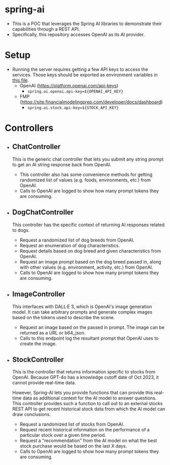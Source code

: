 # spring-ai
* This is a POC that leverages the Spring AI libraries to demonstrate their capabilities through a REST API.
* Specifically, this repository accesses OpenAI as its AI provider. 

# Setup
* Running the server requires getting a few API keys to access the services. Those keys
should be exported as environment variables in [this file](https://github.com/jack-truong/spring-ai/blob/main/src/main/resources/application.properties).
  * OpenAI (https://platform.openai.com/api-keys)
    * `spring.ai.openai.api-key=${OPENAI_API_KEY}`
  * FMP (https://site.financialmodelingprep.com/developer/docs/dashboard)
    * `spring.ai.stock.api-key=${STOCK_API_KEY}`

# Controllers
* ## ChatController
  This is the generic chat controller that lets you submit any string prompt to get an AI string response back from OpenAI.
  
  * This controller also has some convenience methods for getting randomized list of values (e.g. foods, environments, etc.) from OpenAI.
  * Calls to OpenAI are logged to show how many prompt tokens they are consuming.
* ## DogChatController
  This controller has the specific context of returning AI responses related to dogs.
  
  * Request a randomized list of dog breeds from OpenAI.
  * Request an enumeration of dog characteristics.
  * Request details based on dog breed and given characteristics from OpenAI.
  * Request an image prompt based on the dog breed passed in, along with other values (e.g. environment, activity, etc.) from OpenAI.
  * Calls to OpenAI are logged to show how many prompt tokens they are consuming.

* ## ImageController
  This interfaces with DALL·E 3, which is OpenAI's image generation model.  It can take arbitrary prompts
  and generate complex images based on the tokens used to describe the scene.
  * Request an image based on the passed in prompt.  The image can be returned as a URL or b64_json.
  * Calls to this endpoint log the resultant prompt that OpenAI uses to create the image.
  
* ## StockController
  This is the controller that returns information specific to stocks from OpenAI. Because GPT-4o has a knowledge cutoff date of Oct 2023, it cannot
  provide real-time data. 

  However, Spring-AI lets you provide functions that can provide this real-time data as additional context for the AI model
  to answer questions.  This controller provides such a function to call out to an external stocks REST API to get recent historical
  stock data from which the AI model can draw conclusions.

  * Request a randomized list of stocks from OpenAI.
  * Request recent historical information on the performance of a particular stock over a given time period.
  * Request a "recommendation" from the AI model on what the best stock purchase would be based on the last X days.
  * Calls to OpenAI are logged to show how many prompt tokens they are consuming.

